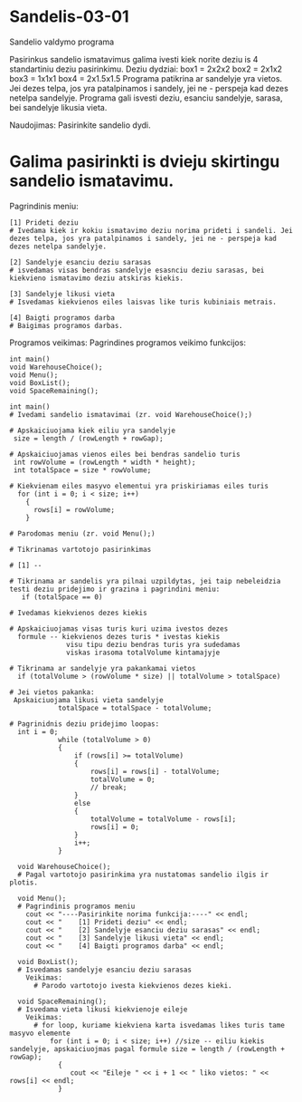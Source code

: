 # Sandelis-03-01
Sandelio valdymo programa

Pasirinkus sandelio ismatavimus galima ivesti kiek norite deziu is 4 standartiniu deziu pasirinkimu.
Deziu dydziai:
box1 = 2x2x2
box2 = 2x1x2
box3 = 1x1x1
box4 = 2x1.5x1.5
Programa patikrina ar sandelyje yra vietos. Jei dezes telpa, jos yra patalpinamos i sandely, jei ne - perspeja kad dezes netelpa sandelyje.
Programa gali isvesti deziu, esanciu sandelyje, sarasa, bei sandelyje likusia vieta.


Naudojimas:
  Pasirinkite sandelio dydi.
  # Galima pasirinkti is dvieju skirtingu sandelio ismatavimu.
  
 Pagrindinis meniu:
 
    [1] Prideti deziu
    # Ivedama kiek ir kokiu ismatavimo deziu norima prideti i sandeli. Jei dezes telpa, jos yra patalpinamos i sandely, jei ne - perspeja kad dezes netelpa sandelyje.
    
    [2] Sandelyje esanciu deziu sarasas
    # isvedamas visas bendras sandelyje esasnciu deziu sarasas, bei kiekvieno ismatavimo deziu atskiras kiekis.
    
    [3] Sandelyje likusi vieta
    # Isvedamas kiekvienos eiles laisvas like turis kubiniais metrais.
    
    [4] Baigti programos darba
    # Baigimas programos darbas.
    
Programos veikimas:
  Pagrindines programos veikimo funkcijos:

    int main()
    void WarehouseChoice();
    void Menu();
    void BoxList();
    void SpaceRemaining();
    
    int main()
    # Ivedami sandelio ismatavimai (zr. void WarehouseChoice();)
    
    # Apskaiciuojama kiek eiliu yra sandelyje
     size = length / (rowLength + rowGap);
     
    # Apskaiciuojamas vienos eiles bei bendras sandelio turis
     int rowVolume = (rowLength * width * height);
     int totalSpace = size * rowVolume;
     
    # Kiekvienam eiles masyvo elementui yra priskiriamas eiles turis
      for (int i = 0; i < size; i++)
        {
          rows[i] = rowVolume;
        }
        
    # Parodomas meniu (zr. void Menu();)
    
    # Tikrinamas vartotojo pasirinkimas
    
    # [1] --
    
    # Tikrinama ar sandelis yra pilnai uzpildytas, jei taip nebeleidzia testi deziu pridejimo ir grazina i pagrindini meniu:
       if (totalSpace == 0)
       
    # Ivedamas kiekvienos dezes kiekis
    
    # Apskaiciuojamas visas turis kuri uzima ivestos dezes
      formule -- kiekvienos dezes turis * ivestas kiekis
                  visu tipu deziu bendras turis yra sudedamas
                  viskas irasoma totalVolume kintamajyje
                  
    # Tikrinama ar sandelyje yra pakankamai vietos
      if (totalVolume > (rowVolume * size) || totalVolume > totalSpace)
      
    # Jei vietos pakanka:
     Apskaiciuojama likusi vieta sandelyje
                totalSpace = totalSpace - totalVolume;
                
    # Pagrinidnis deziu pridejimo loopas:
      int i = 0;
                while (totalVolume > 0)
                {
                    if (rows[i] >= totalVolume)
                    {
                        rows[i] = rows[i] - totalVolume;
                        totalVolume = 0;
                        // break;
                    }
                    else
                    {
                        totalVolume = totalVolume - rows[i];
                        rows[i] = 0;
                    }
                    i++;
                }
    
      void WarehouseChoice();
      # Pagal vartotojo pasirinkima yra nustatomas sandelio ilgis ir plotis.
      
      void Menu();
      # Pagrindinis programos meniu
        cout << "----Pasirinkite norima funkcija:----" << endl;
        cout << "    [1] Prideti deziu" << endl;
        cout << "    [2] Sandelyje esanciu deziu sarasas" << endl;
        cout << "    [3] Sandelyje likusi vieta" << endl;
        cout << "    [4] Baigti programos darba" << endl;
      
      void BoxList();
      # Isvedamas sandelyje esanciu deziu sarasas
        Veikimas:
          # Parodo vartotojo ivesta kiekvienos dezes kieki.
         
      void SpaceRemaining();
      # Isvedama vieta likusi kiekvienoje eileje
        Veikimas:
          # for loop, kuriame kiekviena karta isvedamas likes turis tame masyvo elemente
              for (int i = 0; i < size; i++) //size -- eiliu kiekis sandelyje, apskaiciuojmas pagal formule size = length / (rowLength + rowGap);
                {
                   cout << "Eileje " << i + 1 << " liko vietos: " << rows[i] << endl;
                }
        
    
    
    
